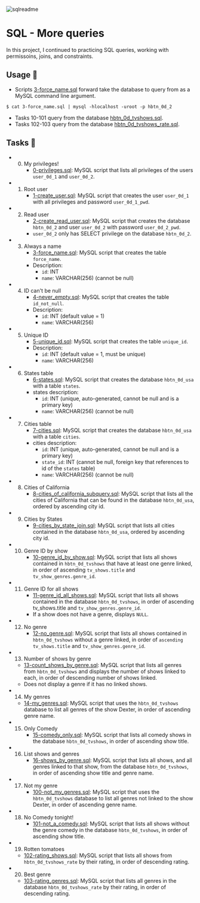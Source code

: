 
![sqlreadme](https://user-images.githubusercontent.com/83041703/225698931-064b60bf-63ce-4bab-a9b2-496aaf533ece.jpg)


# SQL - More queries

In this project, I continued to practicing SQL queries, working with permissoins, joins, and constraints.

## Usage 🐋

- Scripts [3-force_name.sql](https://github.com/richard-1257/alx-higher_level_programming/blob/master/0x0E-SQL_more_queries/3-force_name.sql) forward take the database to query from as a MySQL command line argument.

`$ cat 3-force_name.sql | mysql -hlocalhost -uroot -p hbtn_0d_2`

- Tasks 10-101 query from the database [hbtn_0d_tvshows.sql](https://github.com/richard-1257/alx-higher_level_programming/blob/master/0x0E-SQL_more_queries/hbtn_0d_tvshows.sql).
- Tasks 102-103 query from the database [hbtn_0d_tvshows_rate.sql](https://github.com/richard-1257/alx-higher_level_programming/blob/master/0x0E-SQL_more_queries/hbtn_0d_tvshows_rate.sql).

## Tasks 📃
- 0. My privileges!
     - [0-privileges.sql](https://github.com/richard-1257/alx-higher_level_programming/blob/master/0x0E-SQL_more_queries/0-privileges.sql): MySQL script that lists all privileges of the users `user_0d_1` and `user_0d_2`.
     
- 1. Root user
     - [1-create_user.sql](https://github.com/richard-1257/alx-higher_level_programming/blob/master/0x0E-SQL_more_queries/1-create_user.sql): MySQL script that creates the user `user_0d_1` with all privileges and password `user_0d_1_pwd`.
   
- 2. Read user
     - [2-create_read_user.sql](https://github.com/richard-1257/alx-higher_level_programming/blob/master/0x0E-SQL_more_queries/2-create_read_user.sql): MySQL script that creates the database `hbtn_0d_2` and user `user_0d_2` with password `user_0d_2_pwd`.
     - `user_0d_2` only has SELECT privilege on the database `hbtn_0d_2`.

- 3. Always a name
     - [3-force_name.sql](https://github.com/richard-1257/alx-higher_level_programming/blob/master/0x0E-SQL_more_queries/3-force_name.sql): MySQL script that creates the table `force_name`.
     - Description:
         - `id`: INT
         - `name`: VARCHAR(256) (cannot be null)
      
- 4. ID can't be null
     - [4-never_empty.sql](https://github.com/richard-1257/alx-higher_level_programming/blob/master/0x0E-SQL_more_queries/4-never_empty.sql): MySQL script that creates the table `id_not_null`.
     - Description:
         - `id`: INT (default value = 1)
         - `name`: VARCHAR(256)
     
- 5. Unique ID
     - [5-unique_id.sql](https://github.com/richard-1257/alx-higher_level_programming/blob/master/0x0E-SQL_more_queries/5-unique_id.sql): MySQL script that creates the table `unique_id`.
     - Description:
         - `id`: INT (default value = 1, must be unique)
         - `name`: VARCHAR(256)
     
- 6. States table
     - [6-states.sql](https://github.com/richard-1257/alx-higher_level_programming/blob/master/0x0E-SQL_more_queries/6-states.sql): MySQL script that creates the database `hbtn_0d_usa` with a table `states`.
     - states description:
         - `id`: INT (unique, auto-generated, cannot be null and is a primary key)
         - `name`: VARCHAR(256) (cannot be null)
    
- 7. Cities table
     - [7-cities.sql](https://github.com/richard-1257/alx-higher_level_programming/blob/master/0x0E-SQL_more_queries/7-cities.sql): MySQL script that creates the database `hbtn_0d_usa` with a table `cities`.
     - cities description:
         - `id`: INT (unique, auto-generated, cannot be null and is a primary key)
         - `state_id`: INT (cannot be null, foreign key that references to id of the `states` table)
         - `name`: VARCHAR(256) (cannot be null)
 
- 8. Cities of California
     - [8-cities_of_california_subquery.sql](https://github.com/richard-1257/alx-higher_level_programming/blob/master/0x0E-SQL_more_queries/8-cities_of_california_subquery.sql): MySQL script that lists all the cities of California that can be found in the database `hbtn_0d_usa`, ordered by ascending city id.
     
- 9. Cities by States
     - [9-cities_by_state_join.sql](https://github.com/richard-1257/alx-higher_level_programming/blob/master/0x0E-SQL_more_queries/9-cities_by_state_join.sql): MySQL script that lists all cities contained in the database `hbtn_0d_usa`, ordered by ascending city id.
     
- 10. Genre ID by show
      - [10-genre_id_by_show.sql](https://github.com/richard-1257/alx-higher_level_programming/blob/master/0x0E-SQL_more_queries/10-genre_id_by_show.sql): MySQL script that lists all shows contained in `hbtn_0d_tvshows` that have at least one genre linked, in order of ascending `tv_shows.title` and `tv_show_genres.genre_id`.
      
- 11. Genre ID for all shows
      - [11-genre_id_all_shows.sql](https://github.com/richard-1257/alx-higher_level_programming/blob/master/0x0E-SQL_more_queries/11-genre_id_all_shows.sql): MySQL script that lists all shows contained in the database `hbtn_0d_tvshows`, in order of ascending tv_shows.title and `tv_show_genres.genre_id`.
      - If a show does not have a genre, displays `NULL`.
      
- 12. No genre
      - [12-no_genre.sql](https://github.com/richard-1257/alx-higher_level_programming/blob/master/0x0E-SQL_more_queries/12-no_genre.sql): MySQL script that lists all shows contained in `hbtn_0d_tvshows` without a genre linked, in order of `ascending tv_shows.title` and `tv_show_genres.genre_id`.

- 13. Number of shows by genre
     - [13-count_shows_by_genre.sql](https://github.com/richard-1257/alx-higher_level_programming/blob/master/0x0E-SQL_more_queries/13-count_shows_by_genre.sql): MySQL script that lists all genres from `hbtn_0d_tvshows` and displays the number of shows linked to each, in order of descending number of shows linked.
     - Does not display a genre if it has no linked shows.
     
- 14. My genres
     - [14-my_genres.sql](https://github.com/richard-1257/alx-higher_level_programming/blob/master/0x0E-SQL_more_queries/14-my_genres.sql): MySQL script that uses the `hbtn_0d_tvshows` database to list all genres of the show Dexter, in order of ascending genre name.
     
- 15. Only Comedy
      - [15-comedy_only.sql](https://github.com/richard-1257/alx-higher_level_programming/blob/master/0x0E-SQL_more_queries/15-comedy_only.sql): MySQL script that lists all comedy shows in the database `hbtn_0d_tvshows`, in order of ascending show title.
      
- 16. List shows and genres
      - [16-shows_by_genre.sql](https://github.com/richard-1257/alx-higher_level_programming/blob/master/0x0E-SQL_more_queries/16-shows_by_genre.sql): MySQL script that lists all shows, and all genres linked to that show, from the database `hbtn_0d_tvshows`, in order of ascending show title and genre name.
      
- 17. Not my genre
      - [100-not_my_genres.sql](https://github.com/richard-1257/alx-higher_level_programming/blob/master/0x0E-SQL_more_queries/100-not_my_genres.sql): MySQL script that uses the `hbtn_0d_tvshows` database to list all genres not linked to the show Dexter, in order of ascending genre name.

- 18. No Comedy tonight!
      - [101-not_a_comedy.sql](https://github.com/richard-1257/alx-higher_level_programming/blob/master/0x0E-SQL_more_queries/101-not_a_comedy.sql): MySQL script that lists all shows without the genre comedy in the database `hbtn_0d_tvshows`, in order of ascending show title.

- 19. Rotten tomatoes
     - [102-rating_shows.sql](https://github.com/richard-1257/alx-higher_level_programming/blob/master/0x0E-SQL_more_queries/102-rating_shows.sql): MySQL script that lists all shows from `hbtn_0d_tvshows_rate` by their rating, in order of descending rating.
     
- 20. Best genre
     - [103-rating_genres.sql](https://github.com/richard-1257/alx-higher_level_programming/blob/master/0x0E-SQL_more_queries/103-rating_genres.sql): MySQL script that lists all genres in the database `hbtn_0d_tvshows_rate` by their rating, in order of descending rating.
